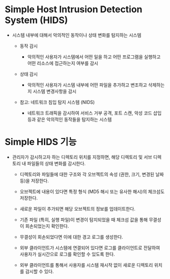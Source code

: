 # Simple Host Intrusion Detection System (HIDS)

- 시스템 내부에 대해서 악의적인 동작이나 상태 변화를 탐지하는 시스템

    - 동작 감시

        - 악의적인 사용자가 시스템에서 어떤 일을 하고 어떤 프로그램을 실행하고 어떤 리소스에 접근하는지 여부를 감시

    - 상태 감시

        - 악의적인 사용자가 시스템 내부에 어떤 파일을 추가하고 변조하고 삭제하는지 시스템 변경사항을 감시

    - 참고: 네트워크 침입 탐지 시스템 (NIDS)

        - 네트워크 트래픽을 감시하여 서비스 거부 공격, 포트 스캔, 악성 코드 삽입 등과 같은 악의적인 동작들을 탐지하는 시스템

# Simple HIDS 기능

- 관리자가 감시하고자 하는 디렉토리 위치를 지정하면, 해당 디렉토리 및 서브 디렉토리 내 파일들의 상태 변화를 감시한다.

    - 디렉토리와 파일들에 대한 구조와 각 오브젝트의 속성 (권한, 크기, 변경된 날짜 등)을 저장한다.
    - 오브젝트에 내용이 있다면 특정 형식 (MD5 해시 또는 유사한 해시)의 체크섬도 저장한다.

    - 새로운 파일이 추가되면 해당 오브젝트의 정보를 업데이트한다.
    - 기존 파일 (특히, 실행 파일)이 변경이 탐지되었을 때 체크섬 값을 통해 무결성이 회손되었는지 확인한다.
    - 무결성이 회손되었다면 이에 대한 경고 로그를 생성한다.

    - 외부 클라이언트가 시스템에 연결되어 있다면 로그를 클라이언트로 전달하여 사용자가 실시간으로 로그를 확인할 수 있도록 한다.
    - 외부 클라이언트를 통해서 사용자를 시스템 재시작 없이 새로운 디렉토리 위치를 감시할 수 있다.
